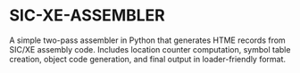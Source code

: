 # SIC-XE-ASSEMBLER
A simple two-pass assembler in Python that generates HTME records from SIC/XE assembly code. Includes location counter computation, symbol table creation, object code generation, and final output in loader-friendly format.
